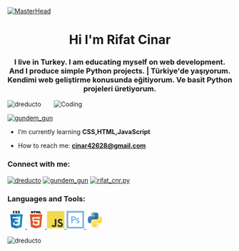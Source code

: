 [![MasterHead](https://www.digitalsolutionservices.com/img/services/web%20development.gif)](https://dreducto.io)

<h1 align="center">Hi I'm Rifat Cinar</h1>
<h3 align="center">I live in Turkey. I am educating myself on web development. And I produce simple Python projects. | Türkiye'de yaşıyorum. Kendimi web geliştirme konusunda eğitiyorum. Ve basit Python projeleri üretiyorum.</h3>
<img align="right" alt="Coding" width="400" src="https://gifdb.com/images/high/coding-animated-laptop-flow-stream-ja04010rm5o68zfk.webp">

<p align="left"> <img src="https://komarev.com/ghpvc/?username=dreducto&label=Profile%20views&color=0e75b6&style=flat" alt="dreducto" /> </p>

<p align="left"> <a href="https://twitter.com/gundem_gun" target="blank"><img src="https://img.shields.io/twitter/follow/gundem_gun?logo=twitter&style=for-the-badge" alt="gundem_gun" /></a> </p>

- I’m currently learning **CSS,HTML,JavaScript**

- How to reach me: **cinar42628@gmail.com**

<h3 align="left">Connect with me:</h3>
<p align="left">
<a href="https://dev.to/dreducto" target="blank"><img align="center" src="https://raw.githubusercontent.com/rahuldkjain/github-profile-readme-generator/master/src/images/icons/Social/devto.svg" alt="dreducto" height="30" width="40" /></a>
<a href="https://twitter.com/gundem_gun" target="blank"><img align="center" src="https://raw.githubusercontent.com/rahuldkjain/github-profile-readme-generator/master/src/images/icons/Social/twitter.svg" alt="gundem_gun" height="30" width="40" /></a>
<a href="https://instagram.com/rifat_cnr.py" target="blank"><img align="center" src="https://raw.githubusercontent.com/rahuldkjain/github-profile-readme-generator/master/src/images/icons/Social/instagram.svg" alt="rifat_cnr.py" height="30" width="40" /></a>
</p>

<h3 align="left">Languages and Tools:</h3>
<p align="left"> <a href="https://www.w3schools.com/css/" target="_blank" rel="noreferrer"> <img src="https://raw.githubusercontent.com/devicons/devicon/master/icons/css3/css3-original-wordmark.svg" alt="css3" width="40" height="40"/> </a> <a href="https://www.w3.org/html/" target="_blank" rel="noreferrer"> <img src="https://raw.githubusercontent.com/devicons/devicon/master/icons/html5/html5-original-wordmark.svg" alt="html5" width="40" height="40"/> </a> <a href="https://developer.mozilla.org/en-US/docs/Web/JavaScript" target="_blank" rel="noreferrer"> <img src="https://raw.githubusercontent.com/devicons/devicon/master/icons/javascript/javascript-original.svg" alt="javascript" width="40" height="40"/> </a> <a href="https://www.photoshop.com/en" target="_blank" rel="noreferrer"> <img src="https://raw.githubusercontent.com/devicons/devicon/master/icons/photoshop/photoshop-line.svg" alt="photoshop" width="40" height="40"/> </a> <a href="https://www.python.org" target="_blank" rel="noreferrer"> <img src="https://raw.githubusercontent.com/devicons/devicon/master/icons/python/python-original.svg" alt="python" width="40" height="40"/> </a> </p>

<p><img align="center" src="https://github-readme-stats.vercel.app/api/top-langs?username=dreducto&show_icons=true&locale=en&layout=compact" alt="dreducto" /></p>

